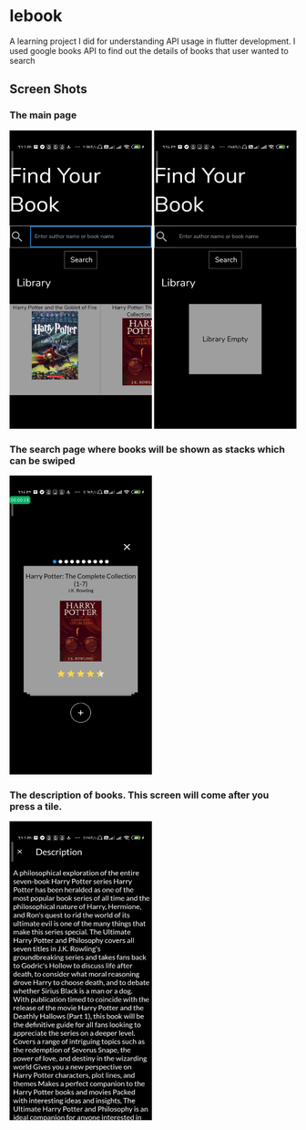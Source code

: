 # lebook

A learning project I did for understanding API usage in flutter development. I used google books API to find out the details of books that user wanted to search

## Screen Shots
### The main page
<img src="https://github.com/naharamal/FLutter-App-for-Searching-Books-using-Google-API/blob/master/Screen%20shots/Screenshot_2020-07-06-21-47-30-951_nahar.lebook.jpg" width="250">
<img src="https://github.com/naharamal/FLutter-App-for-Searching-Books-using-Google-API/blob/master/Screen%20shots/Screenshot_2020-07-06-21-46-22-390_nahar.lebook.jpg" width="250">

### The search page where books will be shown as stacks which can be swiped

<img src="https://github.com/naharamal/FLutter-App-for-Searching-Books-using-Google-API/blob/master/Screen%20shots/Screenshot_2020-07-06-21-46-46-075_nahar.lebook.jpg" width="250">

### The description of books. This screen will come after you press a tile.

<img src="https://github.com/naharamal/FLutter-App-for-Searching-Books-using-Google-API/blob/master/Screen%20shots/Screenshot_2020-07-06-21-47-20-518_nahar.lebook.jpg" width="250">





